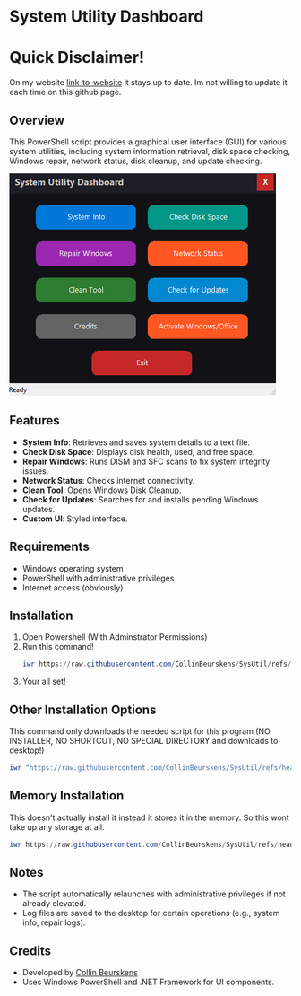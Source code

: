 # System Utility Dashboard

# Quick Disclaimer!
On my website [link-to-website](https://sysutil.netlify.app/) it stays up to date. Im not willing to update it each time on this github page.

## Overview
This PowerShell script provides a graphical user interface (GUI) for various system utilities, including system information retrieval, disk space checking, Windows repair, network status, disk cleanup, and update checking.

![image alt](https://github.com/CollinBeurskens/SysUtil/blob/584249fc9b9cabd2f5dfae9fabbb5296671abbbf/screenshot.png)

## Features
- **System Info**: Retrieves and saves system details to a text file.
- **Check Disk Space**: Displays disk health, used, and free space.
- **Repair Windows**: Runs DISM and SFC scans to fix system integrity issues.
- **Network Status**: Checks internet connectivity.
- **Clean Tool**: Opens Windows Disk Cleanup.
- **Check for Updates**: Searches for and installs pending Windows updates.
- **Custom UI**: Styled interface.

## Requirements
- Windows operating system
- PowerShell with administrative privileges
- Internet access (obviously)

## Installation
1. Open Powershell (With Adminstrator Permissions)
2. Run this command!
   ```Powershell
   iwr https://raw.githubusercontent.com/CollinBeurskens/SysUtil/refs/heads/main/install.ps1 | iex
   ```
4. Your all set!

## Other Installation Options
This command only downloads the needed script for this program (NO INSTALLER, NO SHORTCUT, NO SPECIAL DIRECTORY and downloads to desktop!)
```Powershell
iwr "https://raw.githubusercontent.com/CollinBeurskens/SysUtil/refs/heads/main/SysUtil.ps1" -OutFile "$([System.Environment]::GetFolderPath('Desktop'))\SysUtil.ps1"
```

## Memory Installation
This doesn't actually install it instead it stores it in the memory. So this wont take up any storage at all.
```Powershell
iwr https://raw.githubusercontent.com/CollinBeurskens/SysUtil/refs/heads/main/SysUtil.ps1 | iex
```

## Notes
- The script automatically relaunches with administrative privileges if not already elevated.
- Log files are saved to the desktop for certain operations (e.g., system info, repair logs).

## Credits
- Developed by [Collin Beurskens](https://github.com/CollinBeurskens)
- Uses Windows PowerShell and .NET Framework for UI components.
